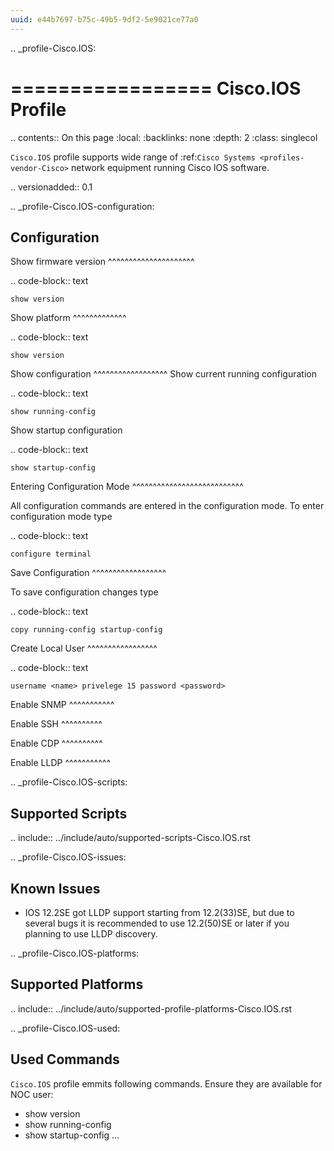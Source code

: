 ```yaml
---
uuid: e44b7697-b75c-49b5-9df2-5e9021ce77a0
---
```

.. _profile-Cisco.IOS:

=================
Cisco.IOS Profile
=================

.. contents:: On this page
    :local:
    :backlinks: none
    :depth: 2
    :class: singlecol

`Cisco.IOS` profile supports wide range of
:ref:`Cisco Systems <profiles-vendor-Cisco>` network equipment running Cisco IOS software.

.. versionadded:: 0.1

.. _profile-Cisco.IOS-configuration:

Configuration
-------------

Show firmware version
^^^^^^^^^^^^^^^^^^^^^

.. code-block:: text

    show version

Show platform
^^^^^^^^^^^^^

.. code-block:: text

    show version

Show configuration
^^^^^^^^^^^^^^^^^^
Show current running configuration

.. code-block:: text

    show running-config

Show startup configuration

.. code-block:: text

    show startup-config

Entering Configuration Mode
^^^^^^^^^^^^^^^^^^^^^^^^^^^

All configuration commands are entered in the configuration mode.
To enter configuration mode type

.. code-block:: text

    configure terminal

Save Configuration
^^^^^^^^^^^^^^^^^^

To save configuration changes type

.. code-block:: text

    copy running-config startup-config


Create Local User
^^^^^^^^^^^^^^^^^

.. code-block:: text

    username <name> privelege 15 password <password>

Enable SNMP
^^^^^^^^^^^

Enable SSH
^^^^^^^^^^

Enable CDP
^^^^^^^^^^

Enable LLDP
^^^^^^^^^^^

.. _profile-Cisco.IOS-scripts:

Supported Scripts
-----------------

.. include:: ../include/auto/supported-scripts-Cisco.IOS.rst

.. _profile-Cisco.IOS-issues:

Known Issues
------------

* IOS 12.2SE got LLDP support starting from 12.2(33)SE, but
  due to several bugs it is recommended to use 12.2(50)SE or later
  if you planning to use LLDP discovery.

.. _profile-Cisco.IOS-platforms:

Supported Platforms
-------------------

.. include:: ../include/auto/supported-profile-platforms-Cisco.IOS.rst

.. _profile-Cisco.IOS-used:

Used Commands
-------------
`Cisco.IOS` profile emmits following commands. Ensure they are
available for NOC user:

* show version
* show running-config
* show startup-config
...